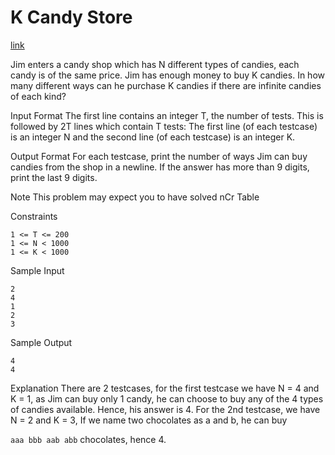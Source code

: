 K Candy Store
==================
[link](https://www.hackerrank.com/challenges/k-candy-store)

Jim enters a candy shop which has N different types of candies, each candy is of the same price. Jim has enough money to buy K candies. In how many different ways can he purchase K candies if there are infinite candies of each kind?

Input Format 
The first line contains an integer T, the number of tests. 
This is followed by 2T lines which contain T tests: 
The first line (of each testcase) is an integer N and the second line (of each testcase) is an integer K.

Output Format 
For each testcase, print the number of ways Jim can buy candies from the shop in a newline. If the answer has more than 9 digits, print the last 9 digits.

Note 
This problem may expect you to have solved nCr Table

Constraints 
```
1 <= T <= 200 
1 <= N < 1000 
1 <= K < 1000
```

Sample Input
```
2
4
1
2
3
```
Sample Output
```
4
4
```
Explanation 
There are 2 testcases, for the first testcase we have N = 4 and K = 1, as Jim can buy only 1 candy, he can choose to buy any of the 4 types of candies available. Hence, his answer is 4. For the 2nd testcase, we have N = 2 and K = 3, If we name two chocolates as a and b, he can buy

`aaa bbb aab abb`
chocolates, hence 4.

